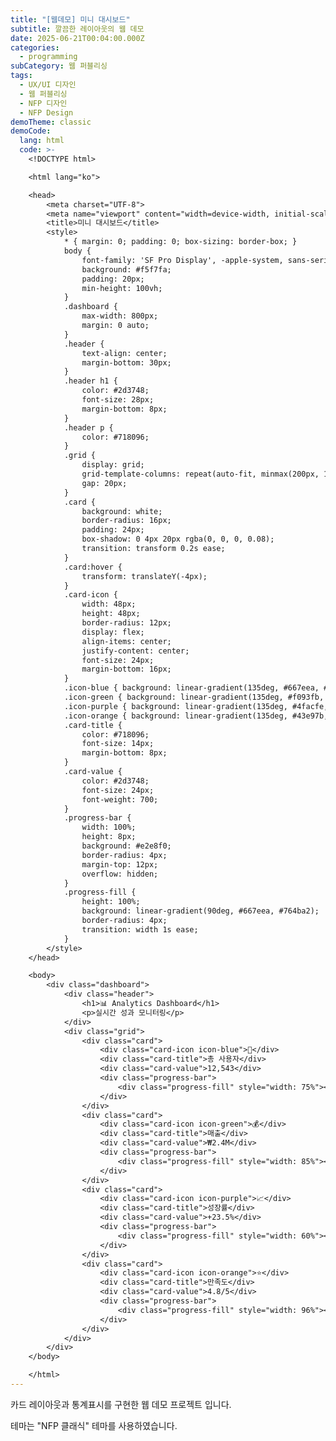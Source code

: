 ```yaml
---
title: "[웹데모] 미니 대시보드"
subtitle: 깔끔한 레이아웃의 웹 데모
date: 2025-06-21T00:04:00.000Z
categories:
  - programming
subCategory: 웹 퍼블리싱
tags:
  - UX/UI 디자인
  - 웹 퍼블리싱
  - NFP 디자인
  - NFP Design
demoTheme: classic
demoCode:
  lang: html
  code: >-
    <!DOCTYPE html>

    <html lang="ko">

    <head>
        <meta charset="UTF-8">
        <meta name="viewport" content="width=device-width, initial-scale=1.0">
        <title>미니 대시보드</title>
        <style>
            * { margin: 0; padding: 0; box-sizing: border-box; }
            body {
                font-family: 'SF Pro Display', -apple-system, sans-serif;
                background: #f5f7fa;
                padding: 20px;
                min-height: 100vh;
            }
            .dashboard {
                max-width: 800px;
                margin: 0 auto;
            }
            .header {
                text-align: center;
                margin-bottom: 30px;
            }
            .header h1 {
                color: #2d3748;
                font-size: 28px;
                margin-bottom: 8px;
            }
            .header p {
                color: #718096;
            }
            .grid {
                display: grid;
                grid-template-columns: repeat(auto-fit, minmax(200px, 1fr));
                gap: 20px;
            }
            .card {
                background: white;
                border-radius: 16px;
                padding: 24px;
                box-shadow: 0 4px 20px rgba(0, 0, 0, 0.08);
                transition: transform 0.2s ease;
            }
            .card:hover {
                transform: translateY(-4px);
            }
            .card-icon {
                width: 48px;
                height: 48px;
                border-radius: 12px;
                display: flex;
                align-items: center;
                justify-content: center;
                font-size: 24px;
                margin-bottom: 16px;
            }
            .icon-blue { background: linear-gradient(135deg, #667eea, #764ba2); }
            .icon-green { background: linear-gradient(135deg, #f093fb, #f5576c); }
            .icon-purple { background: linear-gradient(135deg, #4facfe, #00f2fe); }
            .icon-orange { background: linear-gradient(135deg, #43e97b, #38f9d7); }
            .card-title {
                color: #718096;
                font-size: 14px;
                margin-bottom: 8px;
            }
            .card-value {
                color: #2d3748;
                font-size: 24px;
                font-weight: 700;
            }
            .progress-bar {
                width: 100%;
                height: 8px;
                background: #e2e8f0;
                border-radius: 4px;
                margin-top: 12px;
                overflow: hidden;
            }
            .progress-fill {
                height: 100%;
                background: linear-gradient(90deg, #667eea, #764ba2);
                border-radius: 4px;
                transition: width 1s ease;
            }
        </style>
    </head>

    <body>
        <div class="dashboard">
            <div class="header">
                <h1>📊 Analytics Dashboard</h1>
                <p>실시간 성과 모니터링</p>
            </div>
            <div class="grid">
                <div class="card">
                    <div class="card-icon icon-blue">👥</div>
                    <div class="card-title">총 사용자</div>
                    <div class="card-value">12,543</div>
                    <div class="progress-bar">
                        <div class="progress-fill" style="width: 75%"></div>
                    </div>
                </div>
                <div class="card">
                    <div class="card-icon icon-green">💰</div>
                    <div class="card-title">매출</div>
                    <div class="card-value">₩2.4M</div>
                    <div class="progress-bar">
                        <div class="progress-fill" style="width: 85%"></div>
                    </div>
                </div>
                <div class="card">
                    <div class="card-icon icon-purple">📈</div>
                    <div class="card-title">성장률</div>
                    <div class="card-value">+23.5%</div>
                    <div class="progress-bar">
                        <div class="progress-fill" style="width: 60%"></div>
                    </div>
                </div>
                <div class="card">
                    <div class="card-icon icon-orange">⭐</div>
                    <div class="card-title">만족도</div>
                    <div class="card-value">4.8/5</div>
                    <div class="progress-bar">
                        <div class="progress-fill" style="width: 96%"></div>
                    </div>
                </div>
            </div>
        </div>
    </body>

    </html>
---
```

카드 레이아웃과 통계표시를 구현한 웹 데모 프로젝트 입니다.

테마는 "NFP 클래식" 테마를 사용하였습니다.
